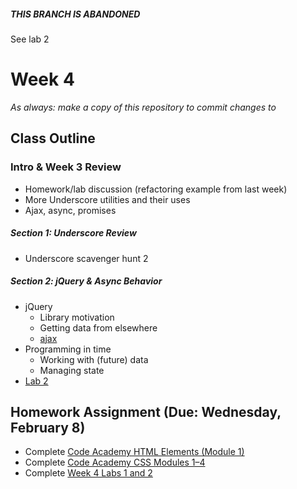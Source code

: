 ##### THIS BRANCH IS ABANDONED

See lab 2

# Week 4

*As always: make a copy of this repository to commit changes to*

## Class Outline

### Intro & Week 3 Review
- Homework/lab discussion (refactoring example from last week)
- More Underscore utilities and their uses
- Ajax, async, promises

##### Section 1: Underscore Review
- Underscore scavenger hunt 2

##### Section 2: jQuery & Async Behavior
- jQuery
    - Library motivation
    - Getting data from elsewhere
    - [ajax](http://api.jquery.com/category/ajax/)
- Programming in time
    - Working with (future) data
    - Managing state
- [Lab 2](lab/lab2/)

## Homework Assignment (Due: Wednesday, February 8)
- Complete [Code Academy HTML
 Elements (Module 1)](https://www.codecademy.com/learn/learn-html)
- Complete [Code Academy CSS Modules
  1–4](https://www.codecademy.com/learn/learn-css)
- Complete [Week 4 Labs 1 and 2](lab/)
